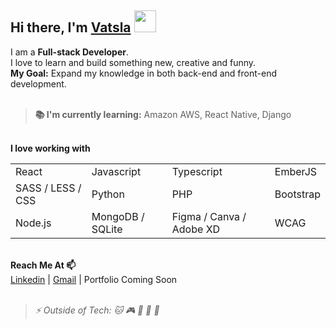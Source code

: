 ## Hi there, I'm <a href="https://github.com/vatsla16">Vatsla</a> <img src = "https://github.com/7oSkaaa/7oSkaaa/blob/main/Images/about_me.gif?raw=true" width = 35>

I am a **Full-stack Developer**.\
I love to learn and build something new, creative and funny.\
**My Goal:** Expand my knowledge in both back-end and front-end development.<br/><br/>

> **📚 I'm currently learning:** Amazon AWS, React Native, Django

<br/>**I love working with**
<table>
  <tr>
    <td>React</td>
    <td>Javascript</td>
    <td>Typescript</td>
    <td>EmberJS</td>
  </tr>
  <tr>
    <td>SASS / LESS / CSS</td>
    <td>Python</td>
    <td>PHP</td>
    <td>Bootstrap</td>
  </tr>
  <tr>
    <td>Node.js</td>
    <td>MongoDB / SQLite</td>
    <td>Figma / Canva / Adobe XD</td>
    <td>WCAG</td>
  </tr>
</table>

<br/>**Reach Me At 📫**\
[Linkedin](https://www.linkedin.com/in/vatslachauhan/) | [Gmail](vatslachauhan@gmail.com) | Portfolio Coming Soon  <br/><br/>

>_⚡ Outside of Tech: 🐱 🎮 🎵 🎨 🚀_
